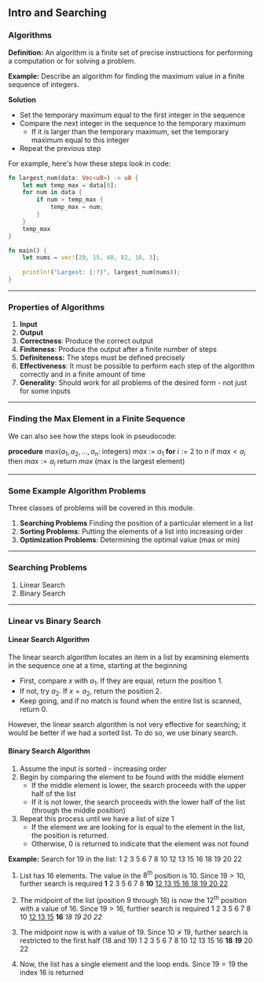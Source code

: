 ## Intro and Searching

### Algorithms

**Definition:** An algorithm is a finite set of precise instructions for performing a computation or for solving a problem.

**Example:** Describe an algorithm for finding the maximum value in a finite sequence of integers.

**Solution**
- Set the temporary maximum equal to the first integer in the sequence
- Compare the next integer in the sequence to the temporary maximum
	- If it is larger than the temporary maximum, set the temporary maximum equal to this integer
- Repeat the previous step

For example, here's how these steps look in code:
```rust
fn largest_num(data: Vec<u8>) -> u8 {
    let mut temp_max = data[0];
    for num in data {
        if num > temp_max {
            temp_max = num;
        }
    }
    temp_max
}

fn main() {
    let nums = vec![20, 15, 48, 82, 10, 3];
    
    println!("Largest: {:?}", largest_num(nums));
}
```

- - -
### Properties of Algorithms

1. **Input**
2. **Output**
3. **Correctness**: Produce the correct output
4. **Finiteness**: Produce the output after a finite number of steps
5. **Definiteness:** The steps must be defined precisely
6. **Effectiveness**: It must be possible to perform each step of the algorithm correctly and in a finite amount of time
7. **Generality**: Should work for all problems of the desired form - not just for some inputs

- - -
### Finding the Max Element in a Finite Sequence

We can also see how the steps look in pseudocode:

**procedure** max($a_1,a_{2},\dots,a_{n}$: integers)
$max$ := $a_{1}$
**for** $i:=2$ to $n$
	if $max < a_i$ then $max := a_i$
return $max$ (max is the largest element)

- - -
### Some Example Algorithm Problems

Three classes of problems will be covered in this module.

1. **Searching Problems** Finding the position of a particular element in a list
2. **Sorting Problems**: Putting the elements of a list into increasing order
3. **Optimization Problems**: Determining the optimal value (max or min)

- - -
### Searching Problems

1. Linear Search
2. Binary Search

- - -

### Linear vs Binary Search

#### Linear Search Algorithm

The linear search algorithm locates an item in a list by examining elements in the sequence one at a time, starting at the beginning
- First, compare $x$ with $a_1$. If they are equal, return the position 1.
- If not, try $a_2$. If $x=a_2$, return the position 2.
- Keep going, and if no match is found when the entire list is scanned, return 0.

However, the linear search algorithm is not very effective for searching; it would be better if we had a sorted list. To do so, we use binary search.

#### Binary Search Algorithm

1. Assume the input is sorted - increasing order
2. Begin by comparing the element to be found with the middle element
	- If the middle element is lower, the search proceeds with the upper half of the list
	- If it is not lower, the search proceeds with the lower half of the list (through the middle position)
3. Repeat this process until we have a list of size 1
	- If the element we are looking for is equal to the element in the list, the position is returned.
	- Otherwise, 0 is returned to indicate that the element was not found

**Example:** Search for 19 in the list:
1 2 3 5 6 7 8 10 12 13 15 16 18 19 20 22

1. List has 16 elements. The value in the $8^{th}$ position is $10$. Since $19>10$, further search is required
	**1** 2 3 5 6 7 8 **10** <u>12 13 15 16 18 19 20 22</u>

2. The midpoint of the list (position $9$ through $16$) is now the $12^{th}$ position with a value of 16. Since $19>16$, further search is required
	1 2 3 5 6 7 8 10 <u>12 13 15</u> **16** *18 19 20 22*

3. The midpoint now is with a value of $19$. Since $10 \ngtr 19$, further search is restricted to the first half ($18$ and $19$)
	1 2 3 5 6 7 8 10 12 13 15 16 **18** ***19*** 20 22

4. Now, the list has a single element and the loop ends. Since $19=19$ the index 16 is returned